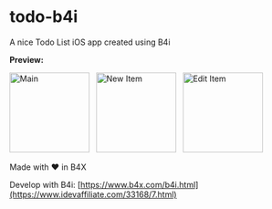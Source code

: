 # todo-b4i
A nice Todo List iOS app created using B4i

**Preview:**

<img src="https://github.com/pyhoon/todo-b4i/blob/master/Preview/1.png" width="140" title="Main" /> &nbsp; 
<img src="https://github.com/pyhoon/todo-b4i/blob/master/Preview/2.png" width="140" title="New Item" /> &nbsp; 
<img src="https://github.com/pyhoon/todo-b4i/blob/master/Preview/3.png" width="140" title="Edit Item" /> &nbsp; 

Made with ❤ in B4X

Develop with B4i: [https://www.b4x.com/b4i.html](https://www.idevaffiliate.com/33168/7.html)
